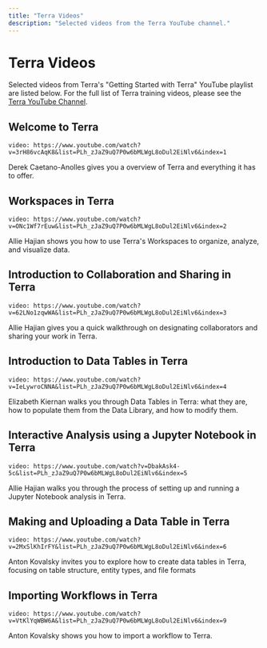 ```yaml
---
title: "Terra Videos"
description: "Selected videos from the Terra YouTube channel."
---
```

# Terra Videos

Selected videos from Terra's "Getting Started with Terra" YouTube playlist are listed below. For the full list of Terra training videos, please see the [Terra YouTube Channel](https://youtube.com/channel/UCkXAqpR5Hk1ZmNd2-1K2l5Q).

## Welcome to Terra
`video: https://www.youtube.com/watch?v=3rH86vcAqK8&list=PLh_zJaZ9uQ7P0w6bMLWgL8oDul2EiNlv6&index=1`

Derek Caetano-Anolles gives you a overview of Terra and everything it has to offer.

## Workspaces in Terra
`video: https://www.youtube.com/watch?v=ONc1Wf7rEuw&list=PLh_zJaZ9uQ7P0w6bMLWgL8oDul2EiNlv6&index=2`

Allie Hajian shows you how to use Terra's Workspaces to organize, analyze, and visualize data.


## Introduction to Collaboration and Sharing in Terra

`video: https://www.youtube.com/watch?v=62LNo1zqwWA&list=PLh_zJaZ9uQ7P0w6bMLWgL8oDul2EiNlv6&index=3`

Allie Hajian gives you a quick walkthrough on designating collaborators and sharing your work in Terra. 

## Introduction to Data Tables in Terra
`video: https://www.youtube.com/watch?v=IeLywroCNNA&list=PLh_zJaZ9uQ7P0w6bMLWgL8oDul2EiNlv6&index=4`

Elizabeth Kiernan walks you through Data Tables in Terra: what they are, how to populate them from the Data Library, and how to modify them.

## Interactive Analysis using a Jupyter Notebook in Terra

`video: https://www.youtube.com/watch?v=DbakAsk4-5c&list=PLh_zJaZ9uQ7P0w6bMLWgL8oDul2EiNlv6&index=5`

Allie Hajian walks you through the process of setting up and running a Jupyter Notebook analysis in Terra. 

## Making and Uploading a Data Table in Terra

`video: https://www.youtube.com/watch?v=2MxSlKhIrFY&list=PLh_zJaZ9uQ7P0w6bMLWgL8oDul2EiNlv6&index=6`

Anton Kovalsky invites you to explore how to create data tables in Terra, focusing on table structure, entity types, and file formats


## Importing Workflows in Terra
`video: https://www.youtube.com/watch?v=VtKlYqWBW6A&list=PLh_zJaZ9uQ7P0w6bMLWgL8oDul2EiNlv6&index=9`

Anton Kovalsky shows you how to import a workflow to Terra. 